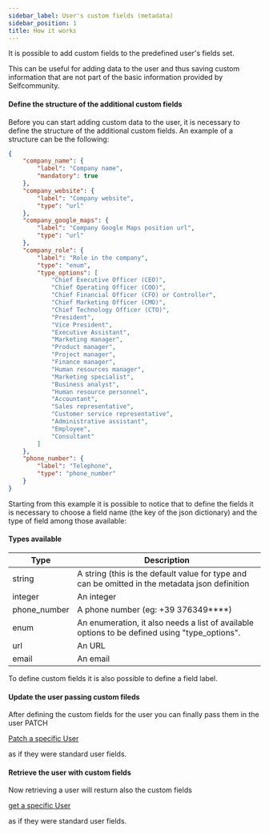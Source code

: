 ```yaml
---
sidebar_label: User's custom fields (metadata)
sidebar_position: 1
title: How it works
---
```


It is possible to add custom fields to the predefined user's fields set. 

This can be useful for adding data to the user and thus saving custom information that are not part of the basic information provided by Selfcommunity.

#### Define the structure of the additional custom fields

Before you can start adding custom data to the user, it is necessary to define the structure of the additional custom fields. 
An example of a structure can be the following:

```json
{
    "company_name": {
        "label": "Company name",
        "mandatory": true
    },
    "company_website": {
        "label": "Company website",
        "type": "url"
    },
    "company_google_maps": {
        "label": "Company Google Maps position url",
        "type": "url"
    },
    "company_role": {
        "label": "Role in the company",
        "type": "enum",
        "type_options": [
            "Chief Executive Officer (CEO)",
            "Chief Operating Officer (COO)",
            "Chief Financial Officer (CFO) or Controller",
            "Chief Marketing Officer (CMO)",
            "Chief Technology Officer (CTO)",
            "President",
            "Vice President",
            "Executive Assistant",
            "Marketing manager",
            "Product manager",
            "Project manager",
            "Finance manager",
            "Human resources manager",
            "Marketing specialist",
            "Business analyst",
            "Human resource personnel",
            "Accountant",
            "Sales representative",
            "Customer service representative",
            "Administrative assistant",
            "Employee",
            "Consultant"
        ]
    },
    "phone_number": {
        "label": "Telephone",
        "type": "phone_number"
    }
}
```


Starting from this example it is possible to notice that to define the fields it is necessary to choose a field name (the key of the json dictionary)
and the type of field among those available:

#### Types available

| Type         | Description                                                                                     |
|--------------|-------------------------------------------------------------------------------------------------|
| string       | A string (this is the default value for type and can be omitted in the metadata json definition |
| integer      | An integer                                                                                      |
| phone_number | A phone number (eg: +39 376349****)                                                             |
| enum         | An enumeration, it also needs a list of available options to be defined using "type_options".   |
| url          | An URL                                                                                          |
| email        | An email                                                                                        | 

To define custom fields it is also possible to define a field label.

#### Update the user passing custom fileds

After defining the custom fields for the user you can finally pass them in the user PATCH 

[Patch a specific User](/docs/apireference/v2/user/patch_a_specific_user)

as if they were standard user fields.

#### Retrieve the user with custom fields

Now retrieving a user will resturn also the custom fields  

[get a specific User](/docs/apireference/v2/user/get_a_specific_user)

as if they were standard user fields.